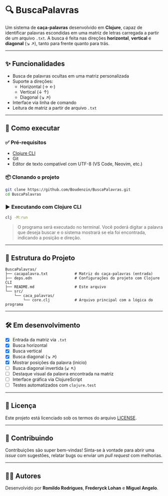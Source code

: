 # 🔍 BuscaPalavras

Um sistema de **caça-palavras** desenvolvido em **Clojure**, capaz de identificar palavras escondidas em uma matriz de letras carregada a partir de um arquivo `.txt`. A busca é feita nas direções **horizontal**, **vertical** e **diagonal** (↘ ↗), tanto para frente quanto para trás.

---

## ✨ Funcionalidades

- Busca de palavras ocultas em uma matriz personalizada
- Suporte a direções:
  - Horizontal (→ ←)
  - Vertical (↓ ↑)
  - Diagonal (↘ ↗)
- Interface via linha de comando
- Leitura de matriz a partir de arquivo `.txt`

---

## 🚀 Como executar

### ✅ Pré-requisitos

- [Clojure CLI](https://clojure.org/guides/getting_started)
- Git
- Editor de texto compatível com UTF-8 (VS Code, Neovim, etc.)

### 📦 Clonando o projeto

```bash
git clone https://github.com/Boudenzin/BuscaPalavras.git
cd BuscaPalavras
```

### ▶️ Executando com Clojure CLI

```bash
clj -M:run
```

> O programa será executado no terminal. Você poderá digitar a palavra que deseja buscar e o sistema mostrará se ela foi encontrada, indicando a posição e direção.

---

## 📂 Estrutura do Projeto

```
BuscaPalavras/
├── cacapalavra.txt            # Matriz do caça-palavras (entrada)
├── deps.edn                   # Configurações do projeto com Clojure CLI
├── README.md                  # Este arquivo
└── src/
    └── caca_palavras/
        └── core.clj           # Arquivo principal com a lógica do programa
```

---

## 🛠 Em desenvolvimento

- [x] Entrada da matriz via `.txt`
- [x] Busca horizontal
- [x] Busca vertical
- [x] Busca diagonal (↘ ↗)
- [x] Mostrar posições da palavra (início)
- [ ] Busca diagonal invertida (↙ ↖)
- [ ] Destaque visual da palavra encontrada na matriz
- [ ] Interface gráfica via ClojureScript
- [ ] Testes automatizados com `clojure.test`

---

## 📄 Licença

Este projeto está licenciado sob os termos do arquivo [LICENSE](./LICENSE).

---

## 🤝 Contribuindo

Contribuições são super bem-vindas! Sinta-se à vontade para abrir uma *issue* com sugestões, relatar bugs ou enviar um *pull request* com melhorias.

---

## 👨‍💻 Autores

Desenvolvido por **Romildo Rodrigues**, **Frederyck Lohan** e **Miguel Angelo**.
